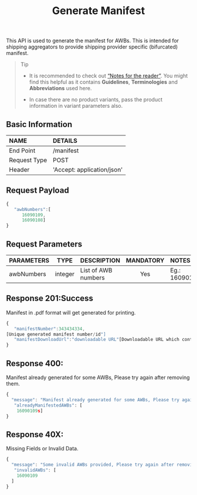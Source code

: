 ﻿---
id: generate-manifest
title: Generate Manifest
permalink: docs/generate-manifest.html
---


This API is used to generate the manifest for AWBs. This is intended for shipping aggregators to provide shipping provider specific (bifurcated) manifest.

>Tip
>
> - It is recommended to check out [“Notes for the reader”](/docs/notes-for-reader.html). You might find this helpful as it contains **Guidelines**, **Terminologies** and **Abbreviations** used here.
>
> - In case there are no product variants, pass the product information in variant parameters also.

## Basic Information

| NAME             | DETAILS                                                                 | 
| :----------------| :---------------------------------------------------------------------  | 
| End Point        | /manifest                                                               | 
| Request Type     | POST                                                                     | 
| Header           | 'Accept: application/json'                                               |



## Request Payload

```js
{
   "awbNumbers":[
      16090109,
      16090108]
}
```

## Request Parameters

|PARAMETERS     		    |TYPE      	 		    |DESCRIPTION			|MANDATORY	|NOTES	
|:----------------------|:-----------------:|:---------------|:---------:|:--------|
|awbNumbers				      |integer				      |List of AWB numbers			|Yes		    | Eg.: 16090109      |    


## Response 201:Success

Manifest in .pdf format will get generated for printing.

```js
{
   "manifestNumber":343434334,
[Unique generated manifest number/id"]
   "manifestDownloadUrl":"downloadable URL"[Downloadable URL which contains details of order shipping providers]
}
```

## Response 400: 

Manifest already generated for some AWBs, Please try again after removing them.

```js
{
  "message": "Manifest already generated for some AWBs, Please try again after removing them",
   "alreadyManifestedAWBs": [
    16090109s]
}
```

## Response 40X:

Missing Fields or Invalid Data.

```js
{
  "message": "Some invalid AWBs provided, Please try again after removing them",
   "invalidAWBs": [
    16090109
  ]
}
```